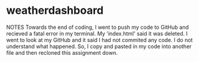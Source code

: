 # weatherdashboard


NOTES
Towards the end of coding, I went to push my code to GitHub and recieved  a fatal error in my terminal. My 'index.html' said it was deleted. I went to look at my GitHub and it said I had not commited any code. I do not understand what happened. So, I copy and pasted in my code into another file and then recloned this assignment down. 